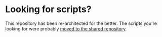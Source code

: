 # Looking for scripts?

This repository has been re-architected for the better.  The scripts you're
looking for were probably [moved to the shared repository][1].

[1]: https://github.com/samrocketman/jenkins-bootstrap-shared/tree/master/scripts

